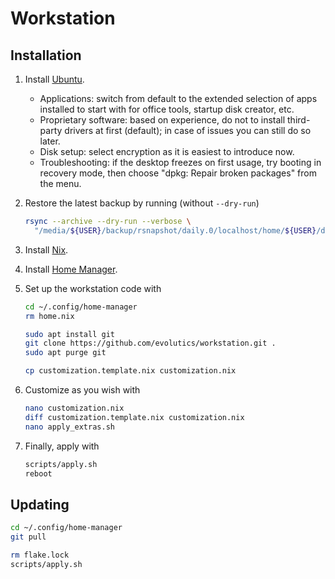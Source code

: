 # Workstation

## Installation

1. Install [Ubuntu](https://ubuntu.com).

   - Applications: switch from default to the extended selection of apps
     installed to start with for office tools, startup disk creator, etc.
   - Proprietary software: based on experience, do not to install third-party
     drivers at first (default); in case of issues you can still do so later.
   - Disk setup: select encryption as it is easiest to introduce now.
   - Troubleshooting: if the desktop freezes on first usage, try booting in
     recovery mode, then choose "dpkg: Repair broken packages" from the menu.

1. Restore the latest backup by running (without `--dry-run`)

   ```bash
   rsync --archive --dry-run --verbose \
     "/media/${USER}/backup/rsnapshot/daily.0/localhost/home/${USER}/data" ~
   ```

1. Install [Nix](https://nixos.org).

1. Install [Home Manager](https://nix-community.github.io/home-manager/).

1. Set up the workstation code with

   ```bash
   cd ~/.config/home-manager
   rm home.nix

   sudo apt install git
   git clone https://github.com/evolutics/workstation.git .
   sudo apt purge git

   cp customization.template.nix customization.nix
   ```

1. Customize as you wish with

   ```bash
   nano customization.nix
   diff customization.template.nix customization.nix
   nano apply_extras.sh
   ```

1. Finally, apply with

   ```bash
   scripts/apply.sh
   reboot
   ```

## Updating

```bash
cd ~/.config/home-manager
git pull

rm flake.lock
scripts/apply.sh
```
